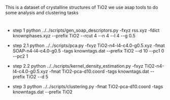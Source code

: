 This is a dataset of crystalline structures of TiO2
we use asap tools to do some analysis and clustering tasks

#
* step 1
python ../../scripts/gen_soap_descriptors.py -fxyz rss.xyz -fdict knownphases.xyz --prefix TiO2 --rcut 4 --n 4 --l 4 --g 0.5

* step 2.1
python ../../scripts/pca.py -fxyz TiO2-n4-l4-c4.0-g0.5.xyz -fmat SOAP-n4-l4-c4.0-g0.5 -tags knowntags.dat --prefix TiO2 --d 10 --pc1 0 --pc2 1

* step 2.2
python ../../scripts/kernel_density_estimation.py -fxyz TiO2-n4-l4-c4.0-g0.5.xyz -fmat TiO2-pca-d10.coord -tags knowntags.dat --prefix TiO2 --d 5

* step 3
python ../../scripts/clustering.py -fmat TiO2-pca-d10.coord -tags knowntags.dat --prefix TiO2

